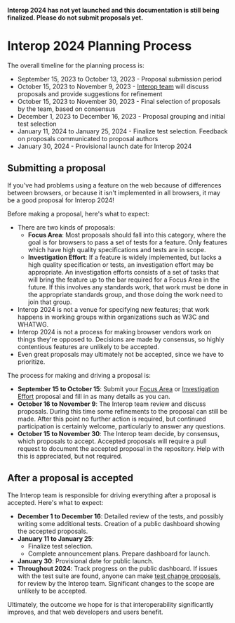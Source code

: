 **Interop 2024 has not yet launched and this documentation is still being finalized. Please do not submit proposals yet.**

# Interop 2024 Planning Process

The overall timeline for the planning process is:

- September 15, 2023 to October 13, 2023 - Proposal submission period
- October 15, 2023 to November 9, 2023 - [Interop team](https://github.com/orgs/web-platform-tests/teams/interop) will discuss proposals and provide suggestions for refinement
- October 15, 2023 to November 30, 2023 - Final selection of proposals by the team, based on consensus
- December 1, 2023 to December 16, 2023 - Proposal grouping and initial test selection
- January 11, 2024 to January 25, 2024 - Finalize test selection. Feedback on proposals communicated to proposal authors
- January 30, 2024 - Provisional launch date for Interop 2024


## Submitting a proposal

If you've had problems using a feature on the web because of differences between browsers, or because it isn't implemented in all browsers, it may be a good proposal for Interop 2024!

Before making a proposal, here's what to expect:

- There are two kinds of proposals:
  - **Focus Area**: Most proposals should fall into this category, where the goal is for browsers to pass a set of tests for a feature. Only features which have high quality specifications and tests are in scope.
  - **Investigation Effort**: If a feature is widely implemented, but lacks a high quality specification or tests, an investigation effort may be appropriate. An investigation efforts consists of a set of tasks that will bring the feature up to the bar required for a Focus Area in the future. If this involves any standards work, that work must be done in the appropriate standards group, and those doing the work need to join that group.
- Interop 2024 is not a venue for specifying new features; that work happens in working groups within organizations such as W3C and WHATWG.
- Interop 2024 is not a process for making browser vendors work on things they're opposed to. Decisions are made by consensus, so highly contentious features are unlikely to be accepted.
- Even great proposals may ultimately not be accepted, since we have to prioritize.

The process for making and driving a proposal is:

- **September 15 to October 15**: Submit your [Focus Area](https://github.com/web-platform-tests/interop/issues/new?template=focus-area-proposal.yml) or [Investigation Effort](https://github.com/web-platform-tests/interop/issues/new?template=investigation-effort-proposal.yml) proposal and fill in as many details as you can.
- **October 16 to November 9**: The Interop team review and discuss proposals. During this time some refinements to the proposal can still be made. After this point no further action is required, but continued participation is certainly welcome, particularly to answer any questions.
- **October 15 to November 30**: The Interop team decide, by consensus, which proposals to accept. Accepted proposals will require a pull request to document the accepted proposal in the repository. Help with this is appreciated, but not required.

## After a proposal is accepted

The Interop team is responsible for driving everything after a proposal is accepted. Here's what to expect:

- **December 1 to December 16**: Detailed review of the tests, and possibly writing some additional tests. Creation  of a public dashboard showing the accepted proposals.
- **January 11 to January 25**:
  - Finalize test selection.
  - Complete announcement plans. Prepare dashboard for launch.
- **January 30**: Provisional date for public launch.
- **Throughout 2024**: Track progress on the public dashboard. If issues with the test suite are found, anyone can make [test change proposals](https://github.com/web-platform-tests/interop/issues/new?template=test-change-proposal.yml), for review by the Interop team. Significant changes to the scope are unlikely to be accepted.

Ultimately, the outcome we hope for is that interoperability significantly improves, and that web developers and users benefit.